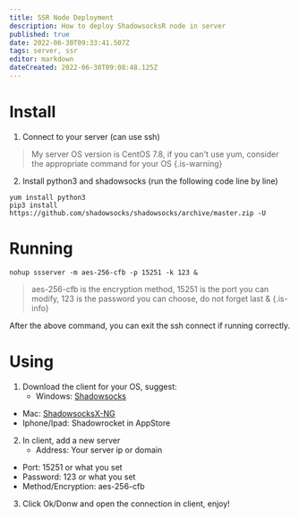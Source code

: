 ```yaml
---
title: SSR Node Deployment
description: How to deploy ShadowsocksR node in server
published: true
date: 2022-06-30T09:33:41.507Z
tags: server, ssr
editor: markdown
dateCreated: 2022-06-30T09:08:48.125Z
---
```


# Install

1. Connect to your server (can use ssh)
> My server OS version is CentOS 7.8, if you can't use yum, consider the appropriate command for your OS
{.is-warning}

2. Install python3 and shadowsocks (run the following code line by line)

```
yum install python3
pip3 install https://github.com/shadowsocks/shadowsocks/archive/master.zip -U
```

# Running

```
nohup ssserver -m aes-256-cfb -p 15251 -k 123 &
```

> aes-256-cfb is the encryption method, 15251 is the port you can modify, 123 is the password you can choose, do not forget last &
{.is-info}

After the above command, you can exit the ssh connect if running correctly.

# Using

1. Download the client for your OS, suggest:
	- Windows: [Shadowsocks](http://shadowsocks.org/)
  - Mac: [ShadowsocksX-NG](https://github.com/shadowsocks/ShadowsocksX-NG/releases)
  - Iphone/Ipad: Shadowrocket in AppStore
2. In client, add a new server
	- Address: Your server ip or domain
  - Port: 15251 or what you set
  - Password: 123 or what you set
  - Method/Encryption: aes-256-cfb
3. Click Ok/Donw and open the connection in client, enjoy!
  



